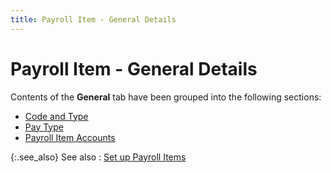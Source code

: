 ```yaml
---
title: Payroll Item - General Details
---
```


# Payroll Item - General Details


Contents of the **General** tab have been grouped into the following sections:

- [Code and Type]({{site.prl_baseurl}}/setup/payroll-items/code_and_type.html)
- [Pay Type]({{site.prl_baseurl}}/setup/payroll-items/pay_type.html)
- [Payroll Item Accounts]({{site.prl_baseurl}}/setup/payroll_item_accounts_1.html)



{:.see_also}
See also
: [Set up Payroll Items]({{site.prl_baseurl}}/setup/payroll-items/setting-up-payroll-items/setting_up_payroll_items.html)
